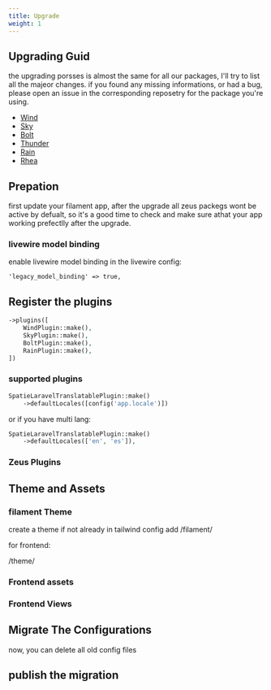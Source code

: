 ```yaml
---
title: Upgrade
weight: 1
---
```


## Upgrading Guid

the upgrading porsses is almost the same for all our packages, I'll try to list all the majeor changes. if you found any missing informations, or had a bug, please open an issue in the corresponding reposetry for the package you're using.

- [Wind](https://github.com/lara-zeus/wind)
- [Sky](https://github.com/lara-zeus/sky)
- [Bolt](https://github.com/lara-zeus/bolt)
- [Thunder](https://github.com/lara-zeus/thunder)
- [Rain](https://github.com/lara-zeus/rain)
- [Rhea](https://github.com/lara-zeus/rhea)

## Prepation

first update your filament app, after the upgrade all zeus packegs wont be active by defualt, so it's a good time to check and make sure athat your app working prefectlly after the upgrade.

### livewire model binding

enable livewire model binding in the livewire config:

`'legacy_model_binding' => true,`

## Register the plugins

```php
->plugins([
    WindPlugin::make(),
    SkyPlugin::make(),
    BoltPlugin::make(),
    RainPlugin::make(),
])
```

### supported plugins

```php
SpatieLaravelTranslatablePlugin::make()
    ->defaultLocales([config('app.locale')])
```

or if you have multi lang:

```php
SpatieLaravelTranslatablePlugin::make()
    ->defaultLocales(['en', 'es']),
```

### Zeus Plugins

## Theme and Assets

### filament Theme

create a theme if not already
in tailwind config 
add /filament/

for frontend:

/theme/

### Frontend assets

### Frontend Views

## Migrate The Configurations

now, you can delete all old config files

## publish the migration

## 

